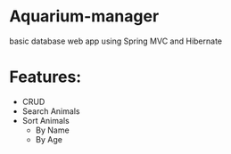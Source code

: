 # Aquarium-manager
basic database web app using Spring MVC and Hibernate

# Features:
* CRUD
* Search Animals
* Sort Animals
  * By Name
  * By Age  
